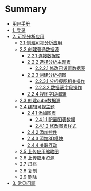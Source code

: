 # Summary

* [用户手册](README.md)
* [1. 登录](chapter1.md)
* [2. 可视分析应用](可视分析应用.md)
    * [2.1 创建可视分析应用](创建可视分析应用.md)
    * [2.2 创建普通数据源](22-创建普通数据源.md)
        * [2.2.1 连接数据库](221-连接数据库.md)
        * [2.2.2 选择分析主题表](222-选择分析主题表.md)
            * [2.2.2.1 修改已设置数据表](2221-修改已设置数据表.md)
        * [2.2.3 创建分析视图](223-创建分析视图.md)
            * [2.2.3.1 分析视图相关操作](2231-分析视图相关操作.md)
            * [2.2.3.2 数据表字段操作](2232-数据表字段操作.md)
        * [2.2.4 视图字段编辑](224-视图字段编辑.md)
    * [2.3 创建cube数据源](23-创建cube数据源.md)
    * [2.4 编辑可视主题](24-创建可视主题.md)
        * [2.4.1 添加图表](241-添加图标.md)
            * [2.4.1.1 配置图表数据](2411-配置图表数据.md)
            * [2.4.1.2 修改图表样式](2412-修改图表样式.md)
        * [2.4.2 添加控件](242-添加控件.md)
        * [2.4.3 添加3D模块](243-添加3d模块.md)
        * [2.4.4 关联互动](244-关联互动.md)
    * [2.5 上传应用缩略图](25-上传应用缩略图.md)
    * 2.6 上传应用资源
    * 2.7 归档
    * 2.8 复制
    * 2.9 删除
* [3. 常见问题](常见问题.md)

